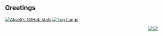 ## Greetings

<!--
**VirtualAkseli/VirtualAkseli** is a ✨ _special_ ✨ repository because its `README.md` (this file) appears on your GitHub profile.

Here are some ideas to get you started:

- 🔭 I’m currently working on ...
- 🌱 I’m currently learning ...
- 👯 I’m looking to collaborate on ...
- 🤔 I’m looking for help with ...
- 💬 Ask me about ...
- 📫 How to reach me: ...
- 😄 Pronouns: ...
- ⚡ Fun fact: ...
-->

[![Akseli's GitHub stats](https://github-readme-stats.vercel.app/api?username=virtualakseli&show_icons=true&theme=algolia)](https://github.com/anuraghazra/github-readme-stats)
[![Top Langs](https://github-readme-stats.vercel.app/api/top-langs/?username=virtualakseli&show_icons=true&theme=algolia)](https://github.com/anuraghazra/github-readme-stats)

<img style="float: right" src="https://github-readme-stats.vercel.app/api/pin/?username=virtualakseli&repo=glorberarena&theme=prussian"><img style="float: right" src="https://github-readme-stats.vercel.app/api/pin/?username=virtualakseli&repo=unibun&theme=prussian">

